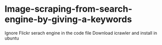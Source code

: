 # Image-scraping-from-search-engine-by-giving-a-keywords
Ignore Flickr serach engine in the code file
Download icrawler and install in ubuntu
